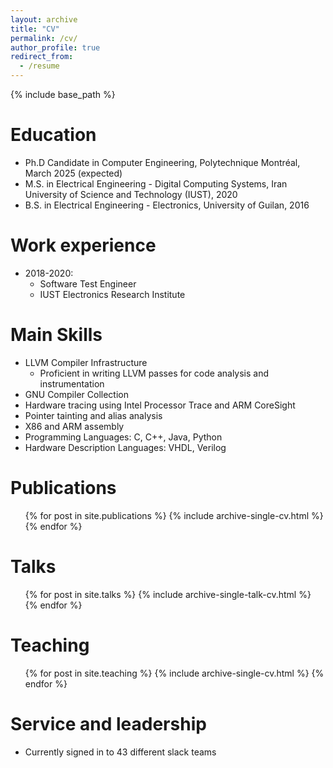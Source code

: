 ```yaml
---
layout: archive
title: "CV"
permalink: /cv/
author_profile: true
redirect_from:
  - /resume
---
```


{% include base_path %}

Education
======
* Ph.D Candidate in Computer Engineering, Polytechnique Montréal, March 2025 (expected)
* M.S. in Electrical Engineering - Digital Computing Systems, Iran University of Science and Technology (IUST), 2020
* B.S. in Electrical Engineering - Electronics, University of Guilan, 2016

Work experience
======
* 2018-2020: 
  * Software Test Engineer
  * IUST Electronics Research Institute
  
Main Skills
======
* LLVM Compiler Infrastructure
  * Proficient in writing LLVM passes for code analysis and instrumentation
* GNU Compiler Collection
* Hardware tracing using Intel Processor Trace and ARM CoreSight
* Pointer tainting and alias analysis
* X86 and ARM assembly
* Programming Languages: C, C++, Java, Python
* Hardware Description Languages: VHDL, Verilog

Publications
======
  <ul>{% for post in site.publications %}
    {% include archive-single-cv.html %}
  {% endfor %}</ul>
  
Talks
======
  <ul>{% for post in site.talks %}
    {% include archive-single-talk-cv.html %}
  {% endfor %}</ul>
  
Teaching
======
  <ul>{% for post in site.teaching %}
    {% include archive-single-cv.html %}
  {% endfor %}</ul>
  
Service and leadership
======
* Currently signed in to 43 different slack teams
